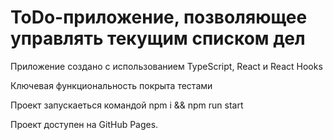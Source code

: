 # ToDo-приложение, позволяющее управлять текущим списком дел

Приложение создано с использованием TypeScript, React и React Hooks

Ключевая функциональность покрыта тестами

Проект запускаеться командой npm i && npm run start

Проект доступен на GitHub Pages.
